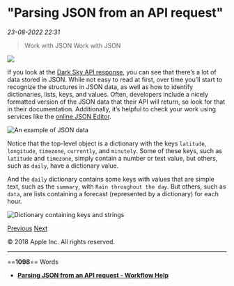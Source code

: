 # "Parsing JSON from an API request"

*23-08-2022 22:31* 

> Work with JSON
Work with JSON

![](https://help.apple.com/workflow/en.lproj/GlobalArt/AppIconDefault_Workflow.png)

If you look at the [Dark Sky API response](https://help.apple.com/workflow/#/apd58d46713f?sub=apd93e5fad85), you can see that there’s a lot of data stored in JSON. While not easy to read at first, over time you’ll start to recognize the structures in JSON data, as well as how to identify dictionaries, lists, keys, and values. Often, developers include a nicely formatted version of the JSON data that their API will return, so look for that in their documentation. Additionally, it’s helpful to check your work using services like the [online JSON Editor](https://jsoneditoronline.org/).

![An example of JSON data](https://help.apple.com/workflow/en.lproj/Art/S0167_Repeat01.png)

Notice that the top-level object is a dictionary with the keys `latitude`, `longitude`, `timezone`, `currently`, and `minutely`. Some of these keys, such as `latitude` and `timezone`, simply contain a number or text value, but others, such as `daily`, have a dictionary value.

And the `daily` dictionary contains some keys with values that are simple text, such as the `summary`, with `Rain throughout the day`. But others, such as `data`, are lists containing a forecast (represented by a dictionary) for each hour.

![Dictionary containing keys and strings](https://help.apple.com/workflow/en.lproj/Art/S0168_Repeat02.png)

[Previous](https://help.apple.com/workflow/#/apd0f2e057df) [Next](https://help.apple.com/workflow/#/apdf01294032)

© 2018 Apple Inc. All rights reserved.
***

==**1098**== Words

- **[Parsing JSON from an API request - Workflow Help](https://help.apple.com/workflow/#/apdde2dfe749)**